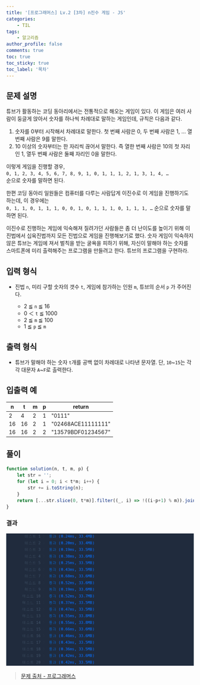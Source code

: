 ```yaml
---
title: '[프로그래머스] Lv.2 [3차] n진수 게임 - JS'
categories:
    - TIL
tags:
    - 알고리즘
author_profile: false
comments: true
toc: true
toc_sticky: true
toc_label: '목차'
---
```


## 문제 설명
튜브가 활동하는 코딩 동아리에서는 전통적으로 해오는 게임이 있다. 이 게임은 여러 사람이 둥글게 앉아서 숫자를 하나씩 차례대로 말하는 게임인데, 규칙은 다음과 같다.

1. 숫자를 0부터 시작해서 차례대로 말한다. 첫 번째 사람은 0, 두 번째 사람은 1, … 열 번째 사람은 9를 말한다.
2. 10 이상의 숫자부터는 한 자리씩 끊어서 말한다. 즉 열한 번째 사람은 10의 첫 자리인 1, 열두 번째 사람은 둘째 자리인 0을 말한다.

이렇게 게임을 진행할 경우,  
`0, 1, 2, 3, 4, 5, 6, 7, 8, 9, 1, 0, 1, 1, 1, 2, 1, 3, 1, 4, …`  
순으로 숫자를 말하면 된다.

한편 코딩 동아리 일원들은 컴퓨터를 다루는 사람답게 이진수로 이 게임을 진행하기도 하는데, 이 경우에는  
`0, 1, 1, 0, 1, 1, 1, 0, 0, 1, 0, 1, 1, 1, 0, 1, 1, 1, …`
순으로 숫자를 말하면 된다.

이진수로 진행하는 게임에 익숙해져 질려가던 사람들은 좀 더 난이도를 높이기 위해 이진법에서 십육진법까지 모든 진법으로 게임을 진행해보기로 했다. 숫자 게임이 익숙하지 않은 튜브는 게임에 져서 벌칙을 받는 굴욕을 피하기 위해, 자신이 말해야 하는 숫자를 스마트폰에 미리 출력해주는 프로그램을 만들려고 한다. 튜브의 프로그램을 구현하라.

## 입력 형식
* 진법 `n`, 미리 구할 숫자의 갯수 `t`, 게임에 참가하는 인원 `m`, 튜브의 순서 `p` 가 주어진다.

    * 2 ≦ `n` ≦ 16
    * 0 ＜ `t` ≦ 1000
    * 2 ≦ `m` ≦ 100
    * 1 ≦ `p` ≦ `m`

## 출력 형식
* 튜브가 말해야 하는 숫자 `t`개를 공백 없이 차례대로 나타낸 문자열. 단, `10`~`15`는 각각 대문자 `A`~`F`로 출력한다.

## 입출력 예

| n  | t  | m | p | return             |
|----|----|---|---|--------------------|
| 2  | 4  | 2 | 1 | "0111"             |
| 16 | 16 | 2 | 1 | "02468ACE11111111" |
| 16 | 16 | 2 | 2 | "13579BDF01234567" |

## 풀이
```javascript
function solution(n, t, m, p) {
    let str = '';
    for (let i = 0; i < t*m; i++) {
        str += i.toString(n);
    }
    return [...str.slice(0, t*m)].filter((_, i) => !((i-p+1) % m)).join('').toUpperCase();
}
```

### 결과
![result1](/assets/images/2023/11/03/algorithm-111-result1.png)

>[문제 출처 - 프로그래머스](https://school.programmers.co.kr/learn/courses/30/lessons/17687)
